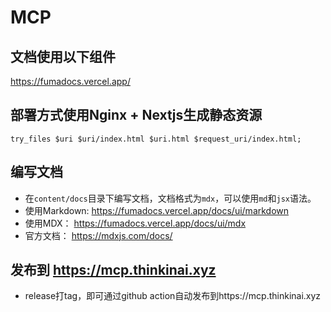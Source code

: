 # MCP
## 文档使用以下组件
https://fumadocs.vercel.app/

## 部署方式使用Nginx + Nextjs生成静态资源
```nginx
try_files $uri $uri/index.html $uri.html $request_uri/index.html;
```

## 编写文档
* 在`content/docs`目录下编写文档，文档格式为`mdx`，可以使用`md`和`jsx`语法。
* 使用Markdown: https://fumadocs.vercel.app/docs/ui/markdown
* 使用MDX： https://fumadocs.vercel.app/docs/ui/mdx
* 官方文档： https://mdxjs.com/docs/

## 发布到 https://mcp.thinkinai.xyz
* release打tag，即可通过github action自动发布到https://mcp.thinkinai.xyz
